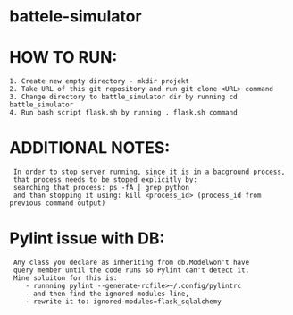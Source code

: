 # battele-simulator

# HOW TO RUN:
    1. Create new empty directory - mkdir projekt
    2. Take URL of this git repository and run git clone <URL> command
    3. Change directory to battle_simulator dir by running cd battle_simulator
    4. Run bash script flask.sh by running . flask.sh command


# ADDITIONAL NOTES:
     In order to stop server running, since it is in a bacground process,
     that process needs to be stoped explicitly by:
     searching that process: ps -fA | grep python
     and than stopping it using: kill <process_id> (process_id from previous command output)

# Pylint issue with DB:
     Any class you declare as inheriting from db.Modelwon't have
     query member until the code runs so Pylint can't detect it.
     Mine soluiton for this is:
        - runnning pylint --generate-rcfile>~/.config/pylintrc
        - and then find the ignored-modules line,
        - rewrite it to: ignored-modules=flask_sqlalchemy

